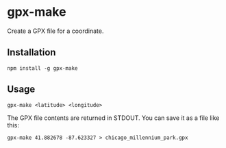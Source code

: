 # gpx-make

Create a GPX file for a coordinate.

## Installation

`npm install -g gpx-make`

## Usage

`gpx-make <latitude> <longitude>`

The GPX file contents are returned in STDOUT. You can save it as a file like this:

`gpx-make 41.882678 -87.623327 > chicago_millennium_park.gpx`

